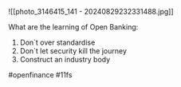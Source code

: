 
![[photo_3146415_141 - 20240829232331488.jpg]]

What are the learning of Open Banking:
1. Don`t over standardise
2. Don`t let security kill the journey
3. Construct an industry body

#openfinance #11fs 